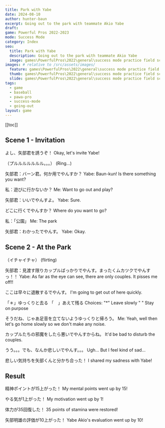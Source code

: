 ```yaml
---
title: Park with Yabe
date: 2024-08-10
author: hunter-baun
excerpt: Going out to the park with teammate Akio Yabe
draft: 
game: Powerful Pros 2022-2023
mode: Success Mode
category: Index
seo:
  title: Park with Yabe
  description: Going out to the park with teammate Akio Yabe
  image: games\PowerfulPros\2022\general\success mode practice field screen.png
images: # relative to /src/assets/images/
  feature: games\PowerfulPros\2022\general\success mode practice field screen.png
  thumb: games\PowerfulPros\2022\general\success mode practice field screen.png
  slide: games\PowerfulPros\2022\general\success mode practice field screen.png
tags:
  - game
  - baseball
  - pawa-pro
  - success-mode
  - going-out
layout: game
---
```

[[toc]]
<article class="prose max-w-xl lg:max-w-4xl lg:prose-lg">

## Scene 1 - Invitation

よし、矢部君を誘うぞ！
Okay, let's invite Yabe!

（プルルルルルルル。。。）
(Ring...)

矢部君：バーン君。何か用でやんすか？
Yabe: Baun-kun! Is there something you want?

私：遊びに行かないか？
Me: Want to go out and play?

矢部君：いいでやんすよ。
Yabe: Sure.

どこに行くでやんすか？
Where do you want to go?

私：「公園」
Me: The park

矢部君：わかったでやんす。
Yabe: Okay.

## Scene 2 - At the Park

（イチャイチャ）
(flirting)

矢部君：見渡す限りカップルばっかりでやんす。まったくムカツクでやんすっ！！
Yabe: As far as the eye can see, there are only couples. It pisses me off!!

ここは早々に退散するでやんす。
I'm going to get out of here quickly.

「＊」ゆっくりと去る
「　」あえて残る
Choices:
"*" Leave slowly
" " Stay on purpose

そうだね、じゃあ足音を立てないようゆっくりと帰ろう。
Me: Yeah, well then let's go home slowly so we don't make any noise.

カップルたちの邪魔をしたら悪いでやんすからね。
It'd be bad to disturb the couples.

うう。。。でも、なんか悲しいでやんす。。。
Ugh... But I feel kind of sad...

悲しい気持ちを矢部くんと分かち合った！
I shared my sadness with Yabe!

## Result

精神ポイントが15上がった！
My mental points went up by 15!

やる気が1上がった！
My motivation went up by 1!

体力が35回復した！
35 points of stamina were restored!

矢部明雄の評価が10上がった！
Yabe Akio's evaluation went up by 10!


</article>